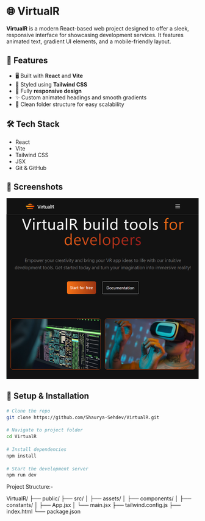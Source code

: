 # 🌐 VirtualR

**VirtualR** is a modern React-based web project designed to offer a sleek, responsive interface for showcasing development services. It features animated text, gradient UI elements, and a mobile-friendly layout.

## 🚀 Features

- 🖥️ Built with **React** and **Vite**
- 🎨 Styled using **Tailwind CSS**
- 📱 Fully **responsive design**
- ✨ Custom animated headings and smooth gradients
- 📂 Clean folder structure for easy scalability

## 🛠️ Tech Stack

- React
- Vite
- Tailwind CSS
- JSX
- Git & GitHub

## 📸 Screenshots

![screenshot](./screenshots/Hero.png)

## 🧪 Setup & Installation

```bash
# Clone the repo
git clone https://github.com/Shaurya-Sehdev/VirtualR.git

# Navigate to project folder
cd VirtualR

# Install dependencies
npm install

# Start the development server
npm run dev
```

Project Structure:-

VirtualR/
├── public/
├── src/
│ ├── assets/
│ ├── components/
│ ├── constants/
│ ├── App.jsx
│ └── main.jsx
├── tailwind.config.js
├── index.html
└── package.json
